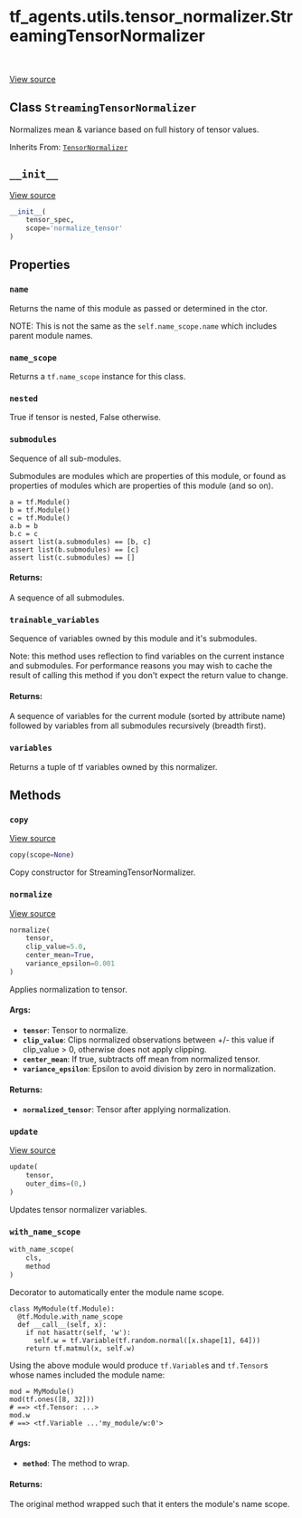 <div itemscope itemtype="http://developers.google.com/ReferenceObject">
<meta itemprop="name" content="tf_agents.utils.tensor_normalizer.StreamingTensorNormalizer" />
<meta itemprop="path" content="Stable" />
<meta itemprop="property" content="name"/>
<meta itemprop="property" content="name_scope"/>
<meta itemprop="property" content="nested"/>
<meta itemprop="property" content="submodules"/>
<meta itemprop="property" content="trainable_variables"/>
<meta itemprop="property" content="variables"/>
<meta itemprop="property" content="__init__"/>
<meta itemprop="property" content="copy"/>
<meta itemprop="property" content="normalize"/>
<meta itemprop="property" content="update"/>
<meta itemprop="property" content="with_name_scope"/>
</div>

# tf_agents.utils.tensor_normalizer.StreamingTensorNormalizer

<table class="tfo-notebook-buttons tfo-api" align="left">
</table>

<a target="_blank" href="https://github.com/tensorflow/agents/tree/master/tf_agents/utils/tensor_normalizer.py">View
source</a>

## Class `StreamingTensorNormalizer`

Normalizes mean & variance based on full history of tensor values.

Inherits From: [`TensorNormalizer`](../../../tf_agents/utils/tensor_normalizer/TensorNormalizer.md)

<!-- Placeholder for "Used in" -->


<h2 id="__init__"><code>__init__</code></h2>

<a target="_blank" href="https://github.com/tensorflow/agents/tree/master/tf_agents/utils/tensor_normalizer.py">View
source</a>

``` python
__init__(
    tensor_spec,
    scope='normalize_tensor'
)
```

## Properties

<h3 id="name"><code>name</code></h3>

Returns the name of this module as passed or determined in the ctor.

NOTE: This is not the same as the `self.name_scope.name` which includes
parent module names.

<h3 id="name_scope"><code>name_scope</code></h3>

Returns a `tf.name_scope` instance for this class.

<h3 id="nested"><code>nested</code></h3>

True if tensor is nested, False otherwise.

<h3 id="submodules"><code>submodules</code></h3>

Sequence of all sub-modules.

Submodules are modules which are properties of this module, or found as
properties of modules which are properties of this module (and so on).

```
a = tf.Module()
b = tf.Module()
c = tf.Module()
a.b = b
b.c = c
assert list(a.submodules) == [b, c]
assert list(b.submodules) == [c]
assert list(c.submodules) == []
```

#### Returns:

A sequence of all submodules.

<h3 id="trainable_variables"><code>trainable_variables</code></h3>

Sequence of variables owned by this module and it's submodules.

Note: this method uses reflection to find variables on the current instance
and submodules. For performance reasons you may wish to cache the result
of calling this method if you don't expect the return value to change.

#### Returns:

A sequence of variables for the current module (sorted by attribute
name) followed by variables from all submodules recursively (breadth
first).

<h3 id="variables"><code>variables</code></h3>

Returns a tuple of tf variables owned by this normalizer.

## Methods

<h3 id="copy"><code>copy</code></h3>

<a target="_blank" href="https://github.com/tensorflow/agents/tree/master/tf_agents/utils/tensor_normalizer.py">View
source</a>

``` python
copy(scope=None)
```

Copy constructor for StreamingTensorNormalizer.

<h3 id="normalize"><code>normalize</code></h3>

<a target="_blank" href="https://github.com/tensorflow/agents/tree/master/tf_agents/utils/tensor_normalizer.py">View
source</a>

``` python
normalize(
    tensor,
    clip_value=5.0,
    center_mean=True,
    variance_epsilon=0.001
)
```

Applies normalization to tensor.

#### Args:

*   <b>`tensor`</b>: Tensor to normalize.
*   <b>`clip_value`</b>: Clips normalized observations between +/- this value if
    clip_value > 0, otherwise does not apply clipping.
*   <b>`center_mean`</b>: If true, subtracts off mean from normalized tensor.
*   <b>`variance_epsilon`</b>: Epsilon to avoid division by zero in
    normalization.

#### Returns:

* <b>`normalized_tensor`</b>: Tensor after applying normalization.

<h3 id="update"><code>update</code></h3>

<a target="_blank" href="https://github.com/tensorflow/agents/tree/master/tf_agents/utils/tensor_normalizer.py">View
source</a>

``` python
update(
    tensor,
    outer_dims=(0,)
)
```

Updates tensor normalizer variables.

<h3 id="with_name_scope"><code>with_name_scope</code></h3>

``` python
with_name_scope(
    cls,
    method
)
```

Decorator to automatically enter the module name scope.

```
class MyModule(tf.Module):
  @tf.Module.with_name_scope
  def __call__(self, x):
    if not hasattr(self, 'w'):
      self.w = tf.Variable(tf.random.normal([x.shape[1], 64]))
    return tf.matmul(x, self.w)
```

Using the above module would produce `tf.Variable`s and `tf.Tensor`s whose
names included the module name:

```
mod = MyModule()
mod(tf.ones([8, 32]))
# ==> <tf.Tensor: ...>
mod.w
# ==> <tf.Variable ...'my_module/w:0'>
```

#### Args:

* <b>`method`</b>: The method to wrap.


#### Returns:

The original method wrapped such that it enters the module's name scope.
